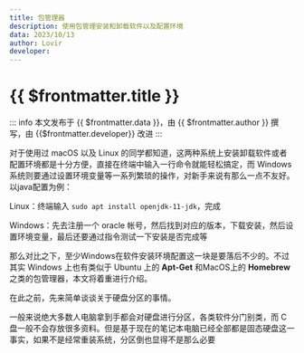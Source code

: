 ```yaml
---
title: 包管理器
description: 使用包管理安装和卸载软件以及配置环境
data: 2023/10/13
author: Lovir
developer: 
---
```


# {{ $frontmatter.title }}

::: info
本文发布于 {{ $frontmatter.data }}，由 {{ $frontmatter.author }} 撰写<span v-if=" $frontmatter.developer != null">，由 {{$frontmatter.developer}} 改进</span>
:::

对于使用过 macOS 以及 Linux 的同学都知道，这两种系统上安装卸载软件或者配置环境都是十分方便，直接在终端中输入一行命令就能轻松搞定，而 Windows 系统则要通过设置环境变量等一系列繁琐的操作，对新手来说有那么一点不友好。以java配置为例：

Linux：终端输入 `sudo apt install openjdk-11-jdk`，完成

Windows：先去注册一个 oracle 帐号，然后找到对应的版本，下载安装，然后设置环境变量，最后还要通过指令测试一下安装是否完成等

那么对比之下，至少Windows在软件安装环境配置这一块是要落后不少的。不过其实 Windows 上也有类似于 Ubuntu 上的 **Apt-Get**  和MacOS上的 **Homebrew** 之类的包管理器，本文将着重进行介绍。

在此之前，先来简单谈谈关于硬盘分区的事情。

一般来说绝大多数人电脑拿到手都会对硬盘进行分区，各类软件分门别类，而 C 盘一般不会存放很多资料。但是基于现在的笔记本电脑已经全部都是固态硬盘这一事实，如果不是经常重装系统，分区倒也显得不是那么必要

